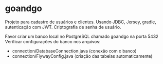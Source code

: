 # goandgo

Projeto para cadastro de usuários e clientes.
Usando JDBC, Jersey, gradle, autenticação com JWT.
Criptografia de senha de usuário.

Favor criar um banco local no PostgreSQL chamado goandgo na porta 5432
Verificar configurações do banco nos arquivos:
- connection/DatabaseConnection.java (conexão com o banco)
- connection/FlywayConfig.java (criação das tabelas automaticamente)
